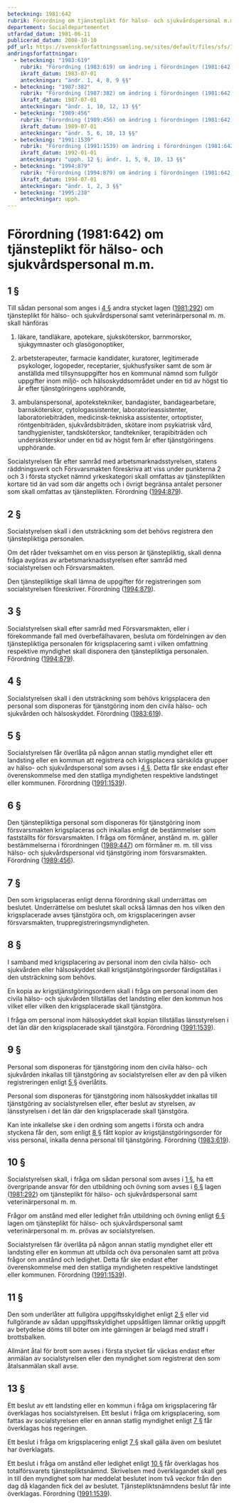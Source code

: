 ```yaml
---
beteckning: 1981:642
rubrik: Förordning om tjänsteplikt för hälso- och sjukvårdspersonal m.m.
departement: Socialdepartementet
utfardad_datum: 1981-06-11
publicerad_datum: 2008-10-10
pdf_url: https://svenskforfattningssamling.se/sites/default/files/sfs/1981-06/SFS1981-642.pdf
andringsforfattningar:
  - beteckning: "1983:619"
    rubrik: "Förordning (1983:619) om ändring i förordningen (1981:642) om tjänsteplikt för hälso- och sjukvårdspersonal m.m."
    ikraft_datum: 1983-07-01
    anteckningar: "ändr. 1, 4, 8, 9 §§"
  - beteckning: "1987:382"
    rubrik: "Förordning (1987:382) om ändring i förordningen (1981:642) om tjänsteplikt för hälso- och sjukvårdspersonal m.m."
    ikraft_datum: 1987-07-01
    anteckningar: "ändr. 1, 10, 12, 13 §§"
  - beteckning: "1989:456"
    rubrik: "Förordning (1989:456) om ändring i förordningen (1981:642) om tjänsteplikt för hälso- och sjukvårdspersonal m.m."
    ikraft_datum: 1989-07-01
    anteckningar: "ändr. 5, 6, 10, 13 §§"
  - beteckning: "1991:1539"
    rubrik: "Förordning (1991:1539) om ändring i förordningen (1981:642) om tjänsteplikt för hälso- och sjukvårdspersonal m.m."
    ikraft_datum: 1992-01-01
    anteckningar: "upph. 12 §; ändr. 1, 5, 8, 10, 13 §§"
  - beteckning: "1994:879"
    rubrik: "Förordning (1994:879) om ändring i förordningen (1981:642) om tjänsteplikt för hälso- och sjukvårdspersonal m.m."
    ikraft_datum: 1994-07-01
    anteckningar: "ändr. 1, 2, 3 §§"
  - beteckning: "1995:238"
    anteckningar: upph.
---
```


# Förordning (1981:642) om tjänsteplikt för hälso- och sjukvårdspersonal m.m.

## 1 §

Till sådan personal som anges i [4 §](#4) andra stycket lagen ([1981:292](https://selex.se/eli/sfs/1981/292)) om tjänsteplikt för hälso- och sjukvårdspersonal samt veterinärpersonal m. m. skall hänföras

1. läkare, tandläkare, apotekare, sjuksköterskor, barnmorskor, sjukgymnaster och glasögonoptiker,

2. arbetsterapeuter, farmacie kandidater, kuratorer, legitimerade psykologer, logopeder, receptarier, sjukhusfysiker samt de som är anställda med tillsynsuppgifter hos en kommunal nämnd som fullgör uppgifter inom miljö- och hälsoskyddsområdet under en tid av högst tio år efter tjänstgöringens upphörande,

3. ambulanspersonal, apotekstekniker, bandagister, bandagearbetare, barnsköterskor, cytologassistenter, laboratorieassistenter, laboratoriebiträden, medicinsk-tekniska assistenter, ortoptister, röntgenbiträden, sjukvårdsbiträden, skötare inom psykiatrisk vård, tandhygienister, tandsköterskor, tandtekniker, terapibiträden och undersköterskor under en tid av högst fem år efter tjänstgöringens upphörande.

Socialstyrelsen får efter samråd med arbetsmarknadsstyrelsen, statens räddningsverk och Försvarsmakten föreskriva att viss under punkterna 2 och 3 i första stycket nämnd yrkeskategori skall omfattas av tjänsteplikten kortare tid än vad som där angetts och i övrigt begränsa antalet personer som skall omfattas av tjänsteplikten. Förordning ([1994:879](https://selex.se/eli/sfs/1994/879)).

## 2 §

Socialstyrelsen skall i den utsträckning som det behövs registrera den tjänstepliktiga personalen.

Om det råder tveksamhet om en viss person är tjänstepliktig, skall denna fråga avgöras av arbetsmarknadsstyrelsen efter samråd med socialstyrelsen och Försvarsmakten.

Den tjänstepliktige skall lämna de uppgifter för registreringen som socialstyrelsen föreskriver. Förordning ([1994:879](https://selex.se/eli/sfs/1994/879)).

## 3 §

Socialstyrelsen skall efter samråd med Försvarsmakten, eller i förekommande fall med överbefälhavaren, besluta om fördelningen av den tjänstepliktiga personalen för krigsplacering samt i vilken omfattning respektive myndighet skall disponera den tjänstepliktiga personalen. Förordning ([1994:879](https://selex.se/eli/sfs/1994/879)).

## 4 §

Socialstyrelsen skall i den utsträckning som behövs krigsplacera den personal som disponeras för tjänstgöring inom den civila hälso- och sjukvården och hälsoskyddet. Förordning ([1983:619](https://selex.se/eli/sfs/1983/619)).

## 5 §

Socialstyrelsen får överlåta på någon annan statlig myndighet eller ett landsting eller en kommun att registrera och krigsplacera särskilda grupper av hälso- och sjukvårdspersonal som avses i [4 §](#4). Detta får ske endast efter överenskommelse med den statliga myndigheten respektive landstinget eller kommunen. Förordning ([1991:1539](https://selex.se/eli/sfs/1991/1539)).

## 6 §

Den tjänstepliktiga personal som disponeras för tjänstgöring inom försvarsmakten krigsplaceras och inkallas enligt de bestämmelser som fastställts för försvarsmakten. I fråga om förmåner, anstånd m. m. gäller bestämmelserna i förordningen ([1989:447](https://selex.se/eli/sfs/1989/447)) om förmåner m. m. till viss hälso- och sjukvårdspersonal vid tjänstgöring inom försvarsmakten. Förordning ([1989:456](https://selex.se/eli/sfs/1989/456)).

## 7 §

Den som krigsplaceras enligt denna förordning skall underrättas om beslutet. Underrättelse om beslutet skall också lämnas den hos vilken den krigsplacerade avses tjänstgöra och, om krigsplaceringen avser försvarsmakten, truppregistreringsmyndigheten.

## 8 §

I samband med krigsplacering av personal inom den civila hälso- och sjukvården eller hälsoskyddet skall krigstjänstgöringsorder färdigställas i den utsträckning som behövs.

En kopia av krigstjänstgöringsordern skall i fråga om personal inom den civila hälso- och sjukvården tillställas det landsting eller den kommun hos vilket eller vilken den krigsplacerade skall tjänstgöra.

I fråga om personal inom hälsoskyddet skall kopian tillställas länsstyrelsen i det län där den krigsplacerade skall tjänstgöra. Förordning ([1991:1539](https://selex.se/eli/sfs/1991/1539)).

## 9 §

Personal som disponeras för tjänstgöring inom den civila hälso- och sjukvården inkallas till tjänstgöring av socialstyrelsen eller av den på vilken registreringen enligt [5 §](#5) överlåtits.

Personal som disponeras för tjänstgöring inom hälsoskyddet inkallas till tjänstgöring av socialstyrelsen eller, efter beslut av styrelsen, av länsstyrelsen i det län där den krigsplacerade skall tjänstgöra.

Kan inte inkallelse ske i den ordning som angetts i första och andra styckena får den, som enligt [8 §](#8) fått kopior av krigstjänstgöringsorder för viss personal, inkalla denna personal till tjänstgöring. Förordning ([1983:619](https://selex.se/eli/sfs/1983/619)).

## 10 §

Socialstyrelsen skall, i fråga om sådan personal som avses i [1 §](#1), ha ett övergripande ansvar för den utbildning och övning som avses i [6 §](#6) lagen ([1981:292](https://selex.se/eli/sfs/1981/292)) om tjänsteplikt för hälso- och sjukvårdspersonal samt veterinärpersonal m. m.

Frågor om anstånd med eller ledighet från utbildning och övning enligt [6 §](#6) lagen om tjänsteplikt för hälso- och sjukvårdspersonal samt veterinärpersonal m. m. prövas av socialstyrelsen.

Socialstyrelsen får överlåta på någon annan statlig myndighet eller ett landsting eller en kommun att utbilda och öva personalen samt att pröva frågor om anstånd och ledighet. Detta får ske endast efter överenskommelse med den statliga myndigheten respektive landstinget eller kommunen. Förordning ([1991:1539](https://selex.se/eli/sfs/1991/1539)).

## 11 §

Den som underlåter att fullgöra uppgiftsskyldighet enligt [2 §](#2) eller vid fullgörande av sådan uppgiftsskyldighet uppsåtligen lämnar oriktig uppgift av betydelse döms till böter om inte gärningen är belagd med straff i brottsbalken.

Allmänt åtal för brott som avses i första stycket får väckas endast efter anmälan av socialstyrelsen eller den myndighet som registrerat den som åtalsanmälan skall avse.

## 13 §

Ett beslut av ett landsting eller en kommun i fråga om krigsplacering får överklagas hos socialstyrelsen. Ett beslut i fråga om krigsplacering, som fattas av socialstyrelsen eller en annan statlig myndighet enligt [7 §](#7) får överklagas hos regeringen.

Ett beslut i fråga om krigsplacering enligt [7 §](#7) skall gälla även om beslutet har överklagats.

Ett beslut i fråga om anstånd eller ledighet enligt [10 §](#10) får överklagas hos totalförsvarets tjänstepliktsnämnd. Skrivelsen med överklagandet skall ges in till den myndighet som har meddelat beslutet inom två veckor från den dag då klaganden fick del av beslutet. Tjänstepliktsnämndens beslut får inte överklagas. Förordning ([1991:1539](https://selex.se/eli/sfs/1991/1539)).